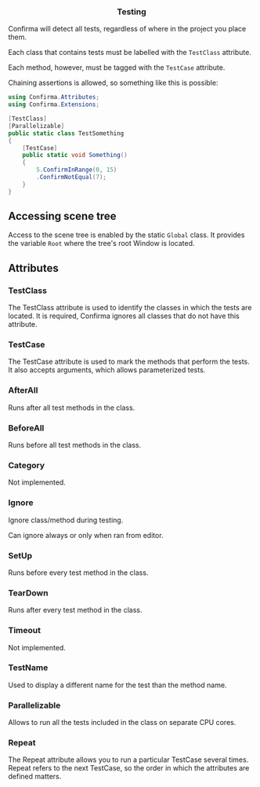 <div align="center">
 <h3>Testing</h1>
</div>

Confirma will detect all tests, regardless of where in the project you place them.

Each class that contains tests must be labelled with the `TestClass` attribute.

Each method, however, must be tagged with the `TestCase` attribute.

Chaining assertions is allowed, so something like this is possible:

```cs
using Confirma.Attributes;
using Confirma.Extensions;

[TestClass]
[Parallelizable]
public static class TestSomething
{
    [TestCase]
    public static void Something()
    {
        5.ConfirmInRange(0, 15)
        .ConfirmNotEqual(7);
    }
}
```

## Accessing scene tree

Access to the scene tree is enabled by the static `Global` class. It provides the variable `Root` where the tree's root Window is located.

## Attributes

### TestClass

The TestClass attribute is used to identify the classes in which the tests are located.
It is required, Confirma ignores all classes that do not have this attribute.

### TestCase

The TestCase attribute is used to mark the methods that perform the tests.
It also accepts arguments, which allows parameterized tests.

### AfterAll

Runs after all test methods in the class.

### BeforeAll

Runs before all test methods in the class.

### Category

Not implemented.

### Ignore

Ignore class/method during testing.

Can ignore always or only when ran from editor.

### SetUp

Runs before every test method in the class.

### TearDown

Runs after every test method in the class.

### Timeout

Not implemented.

### TestName

Used to display a different name for the test than the method name.

### Parallelizable

Allows to run all the tests included in the class on separate CPU cores.

### Repeat

The Repeat attribute allows you to run a particular TestCase several times.
Repeat refers to the next TestCase, so the order in which the attributes are defined matters.
